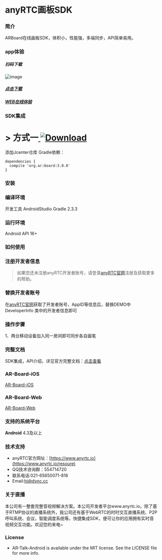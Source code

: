 
# anyRTC画板SDK
### 简介
ARBoard在线画板SDK，体积小，性能强，多端同步，API简单易用。



### app体验

##### 扫码下载
![image](https://www.pgyer.com/app/qrcode/yhUN)
##### [点击下载](https://www.pgyer.com/yhUN)
##### [WEB在线体验](https://beyond.anyrtc.io/demo/whiteboard)

### SDK集成

# > 方式一[ ![Download](https://api.bintray.com/packages/dyncanyrtc/ar_dev/board/images/download.svg) ](https://bintray.com/dyncanyrtc/ar_dev/board/_latestVersion)
添加Jcenter仓库 Gradle依赖：

```
dependencies {
  compile 'org.ar:board:3.0.0'
}
```

### 安装

### 编译环境

开发工具 AndroidStudio
Gradle 2.3.3

### 运行环境

Android API 16+

### 如何使用

### 注册开发者信息

>如果您还未注册anyRTC开发者账号，请登录[anyRTC官网](http://www.anyrtc.io)注册及获取更多的帮助。

### 替换开发者账号
在[anyRTC官网](http://www.anyrtc.io)获取了开发者账号，AppID等信息后，替换DEMO中
DeveloperInfo 类中的开发者信息即可

### 操作步骤

1、两台移动设备加入同一房间即可同步各自画笔


### 完整文档
SDK集成，API介绍，详见官方完整文档：[点击查看](https://docs.anyrtc.io/v1/whiteboard/android.html)

### AR-Board-iOS

[AR-Board-iOS](https://github.com/anyRTC/anyRTC-WhiteBoard-iOS)

### AR-Board-Web

[AR-Board-Web](https://github.com/anyRTC/anyRTC-WhiteBoard-Web)


### 支持的系统平台
**Android** 4.3及以上





### 技术支持
- anyRTC官方网址：[https://www.anyrtc.io](https://www.anyrtc.io/resoure)
- QQ技术咨询群：554714720
- 联系电话:021-65650071-816
- Email:hi@dync.cc


### 关于直播

本公司有一整套完整音视频解决方案。本公司开发者平台www.anyrtc.io。除了基于RTMP协议的直播系统外，我公司还有基于WebRTC的时时交互直播系统、P2P呼叫系统、会议，智能调度系统等。快捷集成SDK，便可让你的应用拥有实时音视频交互功能。欢迎您的来电~

### License

- AR-Talk-Android is available under the MIT license. See the LICENSE file for more info.











